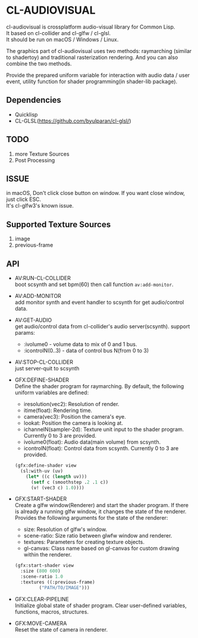 # CL-AUDIOVISUAL
cl-audiovisual is crossplatform audio-visual library for Common Lisp.  
It based on cl-collider and cl-glfw / cl-glsl.  
It should be run on macOS / Windows / Linux.  
  
The graphics part of cl-audiovisual uses two methods: raymarching (similar to shadertoy)
and traditional rasterization rendering. And you can also combine the two methods.

Provide the prepared uniform variable for interaction with audio data / user event, utility function for shader programming(in shader-lib package).
  

## Dependencies
- Quicklisp  
- CL-GLSL(https://github.com/byulparan/cl-glsl/)
	

## TODO
  1. more Texture Sources
  2. Post Processing


## ISSUE
in macOS, Don't click close button on window. If you want close window, just click ESC.  
It's cl-glfw3's known issue.


## Supported Texture Sources
  1. image
  2. previous-frame


## API
- AV:RUN-CL-COLLIDER  
  boot scsynth and set bpm(60) then call function `av:add-monitor`.
  
- AV:ADD-MONITOR  
  add monitor synth and event handler to scsynth for get audio/control data.
  
- AV:GET-AUDIO  
  get audio/control data from cl-collider's audio server(scsynth).
  support params:  
    - :ivolume0 - volume data to mix of 0 and 1 bus.
    - :icontrolN(0..3) - data of control bus N(from 0 to 3)
	
- AV:STOP-CL-COLLIDER  
  just server-quit to scsynth

- GFX:DEFINE-SHADER  
  Define the shader program for raymarching. By default, the following uniform variables are defined:  
  - iresolution(vec2): Resolution of render.  
  - itime(float): Rendering time.  
  - camera(vec3): Position the camera's eye.  
  - lookat: Position the camera is looking at.  
  - ichannelN(sampler-2d): Texture unit input to the shader program. Currently 0 to 3 are provided.  
  - ivolume0(float): Audio data(main volume) from scsynth.  
  - icontrolN(float): Control data from scsynth. Currently 0 to 3 are provided.   

   ```lisp
   (gfx:define-shader view
	 (sl:with-uv (uv)
	   (let* ((c (length uv)))
		 (setf c (smoothstep .2 .1 c))
		 (v! (vec3 c) 1.0))))
   ```

- GFX:START-SHADER  
  Create a glfw window(Renderer) and start the shader program. If there is already a running glfw window, it changes the state of the renderer. Provides the following arguments for the state of the renderer:  
  - size: Resolution of glfw's window.
  - scene-ratio: Size ratio between glwfw window and renderer.
  - textures: Parameters for creating texture objects.
  - gl-canvas: Class name based on gl-canvas for custom drawing within the renderer.
  
   ```lisp
   (gfx:start-shader view
	 :size (800 600)
	 :scene-ratio 1.0
	 :textures ((:previous-frame)
			("PATH/TO/IMAGE")))
   ```
   
- GFX:CLEAR-PIPELINE  
  Initialize global state of shader program. Clear user-defined variables, functions, macros, structures.

- GFX:MOVE-CAMERA  
  Reset the state of camera in renderer.

